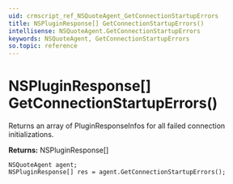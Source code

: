 ```yaml
---
uid: crmscript_ref_NSQuoteAgent_GetConnectionStartupErrors
title: NSPluginResponse[] GetConnectionStartupErrors()
intellisense: NSQuoteAgent.GetConnectionStartupErrors
keywords: NSQuoteAgent, GetConnectionStartupErrors
so.topic: reference
---
```


# NSPluginResponse[] GetConnectionStartupErrors()

Returns an array of PluginResponseInfos for all failed connection initializations.

**Returns:** NSPluginResponse[]

```crmscript
NSQuoteAgent agent;
NSPluginResponse[] res = agent.GetConnectionStartupErrors();
```

